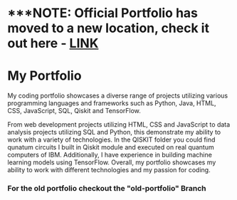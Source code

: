 # ***NOTE: Official Portfolio has moved to a new location, check it out here - <a href="https://nitaymayo.github.io">LINK</a>

<h1>My Portfolio</h1>

<p>
  My coding portfolio showcases a diverse range of projects utilizing various programming languages and frameworks 
  such as Python, Java, HTML, CSS, JavaScript, SQL, Qiskit and TensorFlow.
</p>

<p>
  From web development projects utilizing HTML, CSS and JavaScript to data analysis projects utilizing SQL and Python, 
  this demonstrate my ability to work with a variety of technologies. In the QISKIT folder you could find qunatum circuits I built in Qiskit module and       executed on real quantum computers of IBM. Additionally, I have experience in building machine learning models using TensorFlow. 
  Overall, my portfolio showcases my ability to work with different technologies and 
  my passion for coding.
</p>

### For the old portfolio checkout the "old-portfolio" Branch
